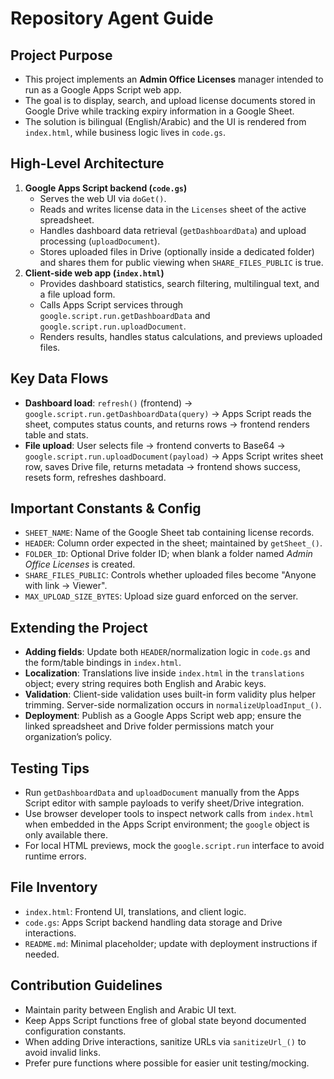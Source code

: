 # Repository Agent Guide

## Project Purpose
- This project implements an **Admin Office Licenses** manager intended to run as a Google Apps Script web app.
- The goal is to display, search, and upload license documents stored in Google Drive while tracking expiry information in a Google Sheet.
- The solution is bilingual (English/Arabic) and the UI is rendered from `index.html`, while business logic lives in `code.gs`.

## High-Level Architecture
1. **Google Apps Script backend (`code.gs`)**
   - Serves the web UI via `doGet()`.
   - Reads and writes license data in the `Licenses` sheet of the active spreadsheet.
   - Handles dashboard data retrieval (`getDashboardData`) and upload processing (`uploadDocument`).
   - Stores uploaded files in Drive (optionally inside a dedicated folder) and shares them for public viewing when `SHARE_FILES_PUBLIC` is true.
2. **Client-side web app (`index.html`)**
   - Provides dashboard statistics, search filtering, multilingual text, and a file upload form.
   - Calls Apps Script services through `google.script.run.getDashboardData` and `google.script.run.uploadDocument`.
   - Renders results, handles status calculations, and previews uploaded files.

## Key Data Flows
- **Dashboard load**: `refresh()` (frontend) → `google.script.run.getDashboardData(query)` → Apps Script reads the sheet, computes status counts, and returns rows → frontend renders table and stats.
- **File upload**: User selects file → frontend converts to Base64 → `google.script.run.uploadDocument(payload)` → Apps Script writes sheet row, saves Drive file, returns metadata → frontend shows success, resets form, refreshes dashboard.

## Important Constants & Config
- `SHEET_NAME`: Name of the Google Sheet tab containing license records.
- `HEADER`: Column order expected in the sheet; maintained by `getSheet_()`.
- `FOLDER_ID`: Optional Drive folder ID; when blank a folder named *Admin Office Licenses* is created.
- `SHARE_FILES_PUBLIC`: Controls whether uploaded files become "Anyone with link → Viewer".
- `MAX_UPLOAD_SIZE_BYTES`: Upload size guard enforced on the server.

## Extending the Project
- **Adding fields**: Update both `HEADER`/normalization logic in `code.gs` and the form/table bindings in `index.html`.
- **Localization**: Translations live inside `index.html` in the `translations` object; every string requires both English and Arabic keys.
- **Validation**: Client-side validation uses built-in form validity plus helper trimming. Server-side normalization occurs in `normalizeUploadInput_()`.
- **Deployment**: Publish as a Google Apps Script web app; ensure the linked spreadsheet and Drive folder permissions match your organization’s policy.

## Testing Tips
- Run `getDashboardData` and `uploadDocument` manually from the Apps Script editor with sample payloads to verify sheet/Drive integration.
- Use browser developer tools to inspect network calls from `index.html` when embedded in the Apps Script environment; the `google` object is only available there.
- For local HTML previews, mock the `google.script.run` interface to avoid runtime errors.

## File Inventory
- `index.html`: Frontend UI, translations, and client logic.
- `code.gs`: Apps Script backend handling data storage and Drive interactions.
- `README.md`: Minimal placeholder; update with deployment instructions if needed.

## Contribution Guidelines
- Maintain parity between English and Arabic UI text.
- Keep Apps Script functions free of global state beyond documented configuration constants.
- When adding Drive interactions, sanitize URLs via `sanitizeUrl_()` to avoid invalid links.
- Prefer pure functions where possible for easier unit testing/mocking.
